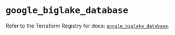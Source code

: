 # `google_biglake_database`

Refer to the Terraform Registry for docs: [`google_biglake_database`](https://registry.terraform.io/providers/hashicorp/google/5.12.0/docs/resources/biglake_database).
